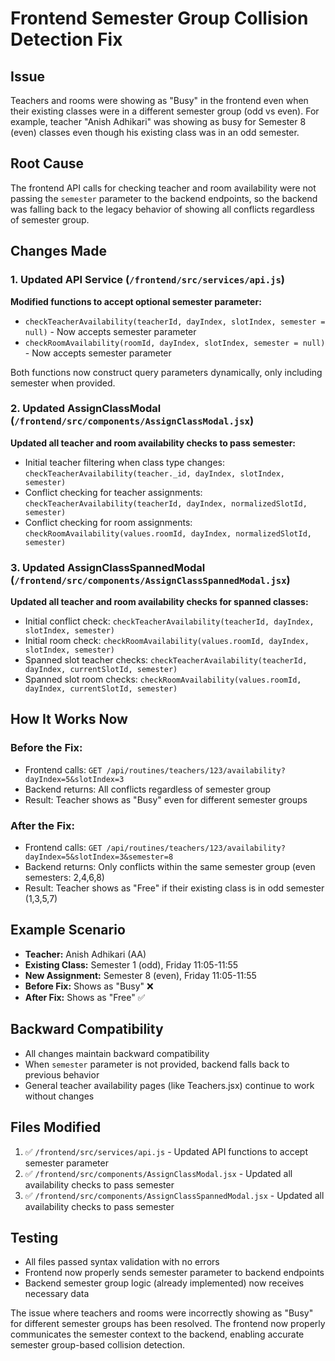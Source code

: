 # Frontend Semester Group Collision Detection Fix

## Issue
Teachers and rooms were showing as "Busy" in the frontend even when their existing classes were in a different semester group (odd vs even). For example, teacher "Anish Adhikari" was showing as busy for Semester 8 (even) classes even though his existing class was in an odd semester.

## Root Cause
The frontend API calls for checking teacher and room availability were not passing the `semester` parameter to the backend endpoints, so the backend was falling back to the legacy behavior of showing all conflicts regardless of semester group.

## Changes Made

### 1. Updated API Service (`/frontend/src/services/api.js`)
**Modified functions to accept optional semester parameter:**
- `checkTeacherAvailability(teacherId, dayIndex, slotIndex, semester = null)` - Now accepts semester parameter
- `checkRoomAvailability(roomId, dayIndex, slotIndex, semester = null)` - Now accepts semester parameter

Both functions now construct query parameters dynamically, only including semester when provided.

### 2. Updated AssignClassModal (`/frontend/src/components/AssignClassModal.jsx`)
**Updated all teacher and room availability checks to pass semester:**
- Initial teacher filtering when class type changes: `checkTeacherAvailability(teacher._id, dayIndex, slotIndex, semester)`
- Conflict checking for teacher assignments: `checkTeacherAvailability(teacherId, dayIndex, normalizedSlotId, semester)`
- Conflict checking for room assignments: `checkRoomAvailability(values.roomId, dayIndex, normalizedSlotId, semester)`

### 3. Updated AssignClassSpannedModal (`/frontend/src/components/AssignClassSpannedModal.jsx`)
**Updated all teacher and room availability checks for spanned classes:**
- Initial conflict check: `checkTeacherAvailability(teacherId, dayIndex, slotIndex, semester)`
- Initial room check: `checkRoomAvailability(values.roomId, dayIndex, slotIndex, semester)`
- Spanned slot teacher checks: `checkTeacherAvailability(teacherId, dayIndex, currentSlotId, semester)`
- Spanned slot room checks: `checkRoomAvailability(values.roomId, dayIndex, currentSlotId, semester)`

## How It Works Now

### Before the Fix:
- Frontend calls: `GET /api/routines/teachers/123/availability?dayIndex=5&slotIndex=3`
- Backend returns: All conflicts regardless of semester group
- Result: Teacher shows as "Busy" even for different semester groups

### After the Fix:
- Frontend calls: `GET /api/routines/teachers/123/availability?dayIndex=5&slotIndex=3&semester=8`
- Backend returns: Only conflicts within the same semester group (even semesters: 2,4,6,8)
- Result: Teacher shows as "Free" if their existing class is in odd semester (1,3,5,7)

## Example Scenario
- **Teacher:** Anish Adhikari (AA)
- **Existing Class:** Semester 1 (odd), Friday 11:05-11:55
- **New Assignment:** Semester 8 (even), Friday 11:05-11:55
- **Before Fix:** Shows as "Busy" ❌
- **After Fix:** Shows as "Free" ✅

## Backward Compatibility
- All changes maintain backward compatibility
- When `semester` parameter is not provided, backend falls back to previous behavior
- General teacher availability pages (like Teachers.jsx) continue to work without changes

## Files Modified
1. ✅ `/frontend/src/services/api.js` - Updated API functions to accept semester parameter
2. ✅ `/frontend/src/components/AssignClassModal.jsx` - Updated all availability checks to pass semester
3. ✅ `/frontend/src/components/AssignClassSpannedModal.jsx` - Updated all availability checks to pass semester

## Testing
- All files passed syntax validation with no errors
- Frontend now properly sends semester parameter to backend endpoints
- Backend semester group logic (already implemented) now receives necessary data

The issue where teachers and rooms were incorrectly showing as "Busy" for different semester groups has been resolved. The frontend now properly communicates the semester context to the backend, enabling accurate semester group-based collision detection.
